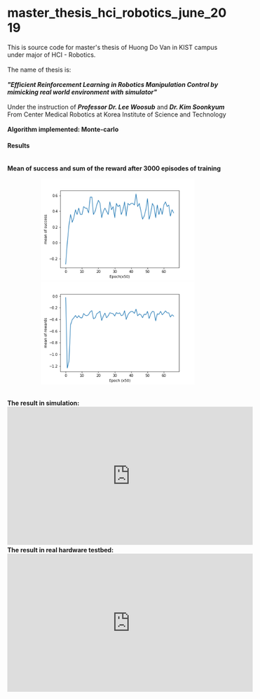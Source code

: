 # master_thesis_hci_robotics_june_2019
This is source code for master's thesis of Huong Do Van in KIST campus under major of HCI - Robotics. <br><br>
The name of thesis is: <br><br><strong><i>"Efficient Reinforcement Learning in Robotics Manipulation Control by mimicking real world environment with simulator"</i></strong>
<br><br>
Under the instruction of <strong><i>Professor Dr. Lee Woosub</i></strong> and <strong><i>Dr. Kim Soonkyum</i></strong> <br>
From Center Medical Robotics at  Korea Institute of Science and Technology <br>
<br>
<strong> Algorithm implemented: Monte-carlo</strong>
<br>
<h4> Results</h4>
<br>
<strong> Mean of success and sum of the reward after 3000 episodes of training</strong><br>
<p align="center">
  <img src="https://github.com/dovanhuong/master_thesis_hci_robotics_june_2019/blob/master/doc/mean_of_success.png" width="350" title="hover text">
  <img src="https://github.com/dovanhuong/master_thesis_hci_robotics_june_2019/blob/master/doc/sum_of_reward.png" width="350" alt="accessibility text">
</p>
<br>
<strong> The result in simulation: </strong>
<br>
<iframe width="560" height="315"
src="https://youtu.be/HVbtnGaIi-s" 
frameborder="0" 
allow="accelerometer; autoplay; encrypted-media; gyroscope; picture-in-picture" 
allowfullscreen></iframe>
<br>
<strong> The result in real hardware testbed:</strong>
<br>
<iframe width="560" height="315"
src="https://youtu.be/HdxvACGRTwI" 
frameborder="0" 
allow="accelerometer; autoplay; encrypted-media; gyroscope; picture-in-picture" 
allowfullscreen></iframe>







